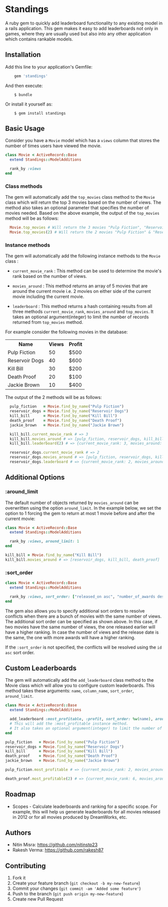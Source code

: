 # Standings

A ruby gem to quickly add leaderboard functionality to any existing model in a rails application. This gem makes it easy to add leaderboards not only in games, where they are usually used but also into any other application which contains rankable models.

## Installation

Add this line to your application's Gemfile:

```ruby
    gem 'standings'
```

And then execute:

```
    $ bundle
```

Or install it yourself as:

```
    $ gem install standings
```

## Basic Usage

Consider you have a `Movie` model which has a `views` column that stores the number of times users have viewed the movie.

```ruby
class Movie < ActiveRecord::Base
  extend Standings::ModelAdditions

  rank_by :views
end
```

### Class methods

The gem will automatically add the `top_movies` class method to the `Movie` class which will return the top 3 movies based on the number of views. The method also takes an optional parameter that specifies the number of movies needed. Based on the above example, the output of the `top_movies` method will be as follows:

```ruby
  Movie.top_movies # Will return the 3 movies "Pulp Fiction", "Reservoir Dogs" & "Kill Bill"
  Movie.top_movies(2) # Will return the 2 movies "Pulp Fiction" & "Reservoir Dogs"
```

### Instance methods

The gem will automatically add the following instance methods to the `Movie` class :

* `current_movie_rank` : This method can be used to determine the movie's rank based on the number of views.

* `movies_around` : This method returns an array of 5 movies that are around the current movie i.e. 2 movies on either side of the current movie including the current movie.

* `leaderboard` : This method returns a hash containing results from all three methods `current_movie_rank`, `movies_around` and `top_movies`.
It takes an optional argument(integer) to limit the number of records returned from `top_movies` method.

For example consider the following movies in the database:

<table>
    <tr>
        <th>Name</th>
        <th>Views</th>
        <th>Profit</th>
    </tr>
    <tr>
        <td>Pulp Fiction</td>
        <td>50</td>
        <td>$500</td>
    </tr>
    <tr>
        <td>Reservoir Dogs</td>
        <td>40</td>
        <td>$600</td>
    </tr>
    <tr>
        <td>Kill Bill</td>
        <td>30</td>
        <td>$200</td>
    </tr>
    <tr>
        <td>Death Proof</td>
        <td>20</td>
        <td>$100</td>
    </tr>
    <tr>
        <td>Jackie Brown</td>
        <td>10</td>
        <td>$400</td>
    </tr>
</table>

The output of the 2 methods will be as follows:

```ruby
  pulp_fiction   = Movie.find_by_name("Pulp Fiction")
  reservoir_dogs = Movie.find_by_name("Reservoir Dogs")
  kill_bill      = Movie.find_by_name("Kill Bill")
  death_proof    = Movie.find_by_name("Death Proof")
  jackie_brown   = Movie.find_by_name("Jackie Brown")

  kill_bill.current_movie_rank # => 3
  kill_bill.movies_around # => [pulp_fiction, reservoir_dogs, kill_bill, death_proof, jackie_brown]
  kill_bill.leaderboard(2) # => {current_movie_rank: 3, movies_around: [pulp_fiction,reservoir_dogs,kill_bill,death_proof,jackie_brown], top_movies: [pulp_fiction,reservoir_dogs]}

  reservoir_dogs.current_movie_rank # => 2
  reservoir_dogs.movies_around # => [pulp_fiction, reservoir_dogs, kill_bill, death_proof]
  reservoir_dogs.leaderboard # => {current_movie_rank: 2, movies_around: [pulp_fiction, reservoir_dogs, kill_bill, death_proof], top_movies: [pulp_fiction, reservoir_dogs,kill_bill]}
```

## Additional Options

### :around_limit

The default number of objects returned by `movies_around` can be overwritten using the option `around_limit`. In the example below, we set the option to 1 forcing the gem to return at most 1 movie before and after the current movie:

```ruby
class Movie < ActiveRecord::Base
  extend Standings::ModelAdditions

  rank_by :views, around_limit: 1
end

kill_bill = Movie.find_by_name("Kill Bill")
kill_bill.movies_around # => [reservoir_dogs, kill_bill, death_proof]
```

### :sort_order

```ruby
class Movie < ActiveRecord::Base
  extend Standings::ModelAdditions

  rank_by :views, sort_order: ["released_on asc", "number_of_awards desc"]
end
```

The gem also allows you to specify additional sort orders to resolve conflicts when there are a bunch of movies with the same number of views. The additional sort order can be specified as shown above. In this case, if two movies have the same number of views, the one released earlier will have a higher ranking. In case the number of views and the release date is the same, the one with more awards will have a higher ranking.

If the `:sort_order` is not specified, the conflicts will be resolved using the `id asc` sort order.


## Custom Leaderboards

The gem will automatically add the `add_leaderboard` class method to the Movie class which will allow
you to configure custom leaderboards.
This method takes these arguments: `name`, `column_name`, `sort_order`, `around_limit`.

```ruby
class Movie < ActiveRecord::Base
  extend Standings::ModelAdditions

  add_leaderboard :most_profitable, :profit, sort_order: %w(name), around_limit: 1
  # This will add the :most_profitable instance method.
  # It also takes an optional argument(integer) to limit the number of records returned from `top_movies` method.
end

pulp_fiction   = Movie.find_by_name("Pulp Fiction")
reservoir_dogs = Movie.find_by_name("Reservoir Dogs")
kill_bill      = Movie.find_by_name("Kill Bill")
death_proof    = Movie.find_by_name("Death Proof")
jackie_brown   = Movie.find_by_name("Jackie Brown")

pulp_fiction.most_profitable # => {current_movie_rank: 2, movies_around: [reservoir_dogs, pulp_fiction, jackie_brown], top_movies: [pulp_fiction, reservoir_dogs, kill_bill]}

death_proof.most_profitable(2) # => {current_movie_rank: 6, movies_around: [kill_bill, death_proof], top_movies: [pulp_fiction, reservoir_dogs]}
```

## Roadmap
* Scopes - Calculate leaderboards and ranking for a specific scope. For example, this will help us generate leaderboards for all movies released in 2012 or for all movies produced by DreamWorks, etc.


## Authors
* Nitin Misra: https://github.com/nitinstp23
* Rakesh Verma: https://github.com/rakesh87


## Contributing

1. Fork it
2. Create your feature branch (`git checkout -b my-new-feature`)
3. Commit your changes (`git commit -am 'Added some feature'`)
4. Push to the branch (`git push origin my-new-feature`)
5. Create new Pull Request
